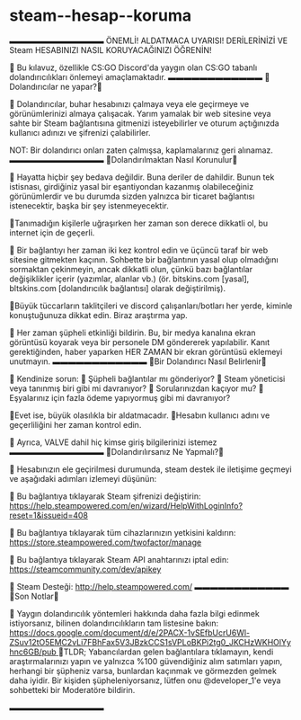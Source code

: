 # steam--hesap--koruma
▬▬▬▬▬▬▬▬▬▬▬▬
ÖNEMLİ! ALDATMACA UYARISI! DERİLERİNİZİ VE Steam HESABINIZI NASIL KORUYACAĞINIZI ÖĞRENİN!

🔸 Bu kılavuz, özellikle CS:GO Discord'da yaygın olan CS:GO tabanlı dolandırıcılıkları önlemeyi amaçlamaktadır.
▬▬▬▬▬▬▬▬▬▬▬▬
🔻 Dolandırıcılar ne yapar?🔻

🔸 Dolandırıcılar, buhar hesabınızı çalmaya veya ele geçirmeye ve görünümlerinizi almaya çalışacak. Yarım yamalak bir web sitesine veya sahte bir Steam bağlantısına gitmenizi isteyebilirler ve oturum açtığınızda kullanıcı adınızı ve şifrenizi çalabilirler.

NOT: Bir dolandırıcı onları zaten çalmışsa, kaplamalarınız geri alınamaz.
▬▬▬▬▬▬▬▬▬▬▬▬
🔻Dolandırılmaktan Nasıl Korunulur🔻

🔸 Hayatta hiçbir şey bedava değildir. Buna deriler de dahildir. Bunun tek istisnası, girdiğiniz yasal bir eşantiyondan kazanmış olabileceğiniz görünümlerdir ve bu durumda sizden yalnızca bir ticaret bağlantısı istenecektir, başka bir şey istenmeyecektir.

🔸Tanımadığın kişilerle uğraşırken her zaman son derece dikkatli ol, bu internet için de geçerli.

🔸 Bir bağlantıyı her zaman iki kez kontrol edin ve üçüncü taraf bir web sitesine gitmekten kaçının. Sohbette bir bağlantının yasal olup olmadığını sormaktan çekinmeyin, ancak dikkatli olun, çünkü bazı bağlantılar değişiklikler içerir (yazımlar, alanlar vb.) (ör. bitskins.com [yasal], bltskins.com [dolandırıcılık bağlantısı] olarak değiştirilmiş).

🔸Büyük tüccarların taklitçileri ve discord çalışanları/botları her yerde, kiminle konuştuğunuza dikkat edin. Biraz araştırma yap.

🔸 Her zaman şüpheli etkinliği bildirin. Bu, bir medya kanalına ekran görüntüsü koyarak veya bir personele DM göndererek yapılabilir. Kanıt gerektiğinden, haber yaparken HER ZAMAN bir ekran görüntüsü eklemeyi unutmayın.
▬▬▬▬▬▬▬▬▬▬▬▬
🔻Bir Dolandırıcı Nasıl Belirlenir🔻

🔸 Kendinize sorun:
🔹 Şüpheli bağlantılar mı gönderiyor?
🔹 Steam yöneticisi veya tanınmış biri gibi mi davranıyor?
🔹 Sorularınızdan kaçıyor mu?
🔹 Eşyalarınız için fazla ödeme yapıyormuş gibi mi davranıyor?

🔸Evet ise, büyük olasılıkla bir aldatmacadır.
🔸Hesabın kullanıcı adını ve geçerliliğini her zaman kontrol edin.

🔸 Ayrıca, VALVE dahil hiç kimse giriş bilgilerinizi istemez
▬▬▬▬▬▬▬▬▬▬▬▬
🔻Dolandırılırsanız Ne Yapmalı?🔻

🔸 Hesabınızın ele geçirilmesi durumunda, steam destek ile iletişime geçmeyi ve aşağıdaki adımları izlemeyi düşünün:

🔹 Bu bağlantıya tıklayarak Steam şifrenizi değiştirin: https://help.steampowered.com/en/wizard/HelpWithLoginInfo?reset=1&issueid=408

🔹 Bu bağlantıya tıklayarak tüm cihazlarınızın yetkisini kaldırın: https://store.steampowered.com/twofactor/manage

🔹 Bu bağlantıya tıklayarak Steam API anahtarınızı iptal edin: https://steamcommunity.com/dev/apikey

🔹 Steam Desteği: http://help.steampowered.com/
▬▬▬▬▬▬▬▬▬▬▬▬
🔻Son Notlar🔻

🔸 Yaygın dolandırıcılık yöntemleri hakkında daha fazla bilgi edinmek istiyorsanız, bilinen dolandırıcılıkların tam listesine bakın:[ https://docs.google.com/document/d/e/2PACX-1vSEfbUcrU6Wl-ZSuv12tO5EMC2vLi7FBhFax5V3JBzkCCS1sVPLoBKPi2tg0_JKCHzWKHOlYyhnc6GB/pub
](https://github.com/Dark-Samurai07/onemli/blob/main/README.md)
🔸TLDR; Yabancılardan gelen bağlantılara tıklamayın, kendi araştırmalarınızı yapın ve yalnızca %100 güvendiğiniz alım satımları yapın, herhangi bir şüpheniz varsa, bunlardan kaçınmak ve görmezden gelmek daha iyidir.
Bir kişiden şüpheleniyorsanız, lütfen onu @developer_1'e veya sohbetteki bir Moderatöre bildirin.

▬▬▬▬▬▬▬▬▬▬▬▬
